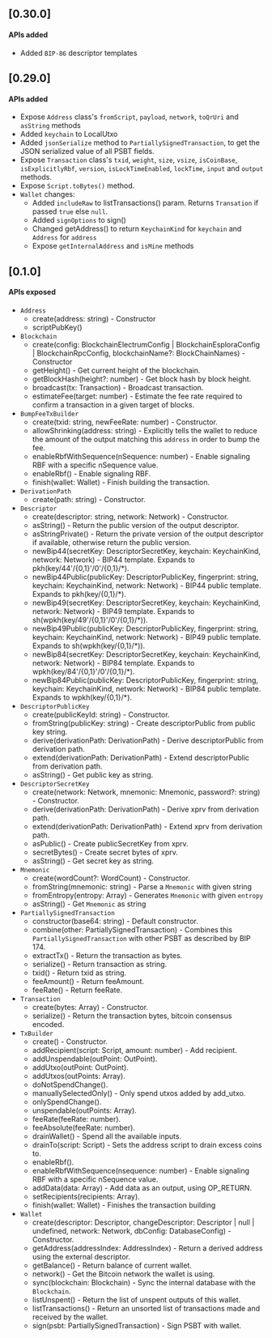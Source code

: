 ## [0.30.0]

#### APIs added

- Added `BIP-86` descriptor templates


## [0.29.0]

#### APIs added

- Expose `Address` class's `fromScript`, `payload`, `network`, `toQrUri` and `asString` methods
- Added `keychain` to LocalUtxo
- Added `jsonSerialize` method to `PartiallySignedTransaction`, to get the JSON serialized value of all PSBT fields.
- Expose `Transaction` class's `txid`, `weight`, `size`, `vsize`, `isCoinBase`, `isExplicitlyRbf`, `version`, `isLockTimeEnabled`, `lockTime`, `input` and `output` methods.
- Expose `Script.toBytes()` method.
- `Wallet` changes:
  - Added `includeRaw` to listTransactions() param. Returns `Transation` if passed `true` else `null`.
  - Added `signOptions` to sign()
  - Changed getAddress() to return `KeychainKind` for `keychain` and `Address` for `address`
  - Expose `getInternalAddress` and `isMine` methods

## [0.1.0]

#### APIs exposed

- `Address`
  - create(address: string) - Constructor
  - scriptPubKey()
- `Blockchain`
  - create(config: BlockchainElectrumConfig | BlockchainEsploraConfig | BlockchainRpcConfig, blockchainName?: BlockChainNames) - Constructor
  - getHeight() - Get current height of the blockchain.
  - getBlockHash(height?: number) - Get block hash by block height.
  - broadcast(tx: Transaction) - Broadcast transaction.
  - estimateFee(target: number) - Estimate the fee rate required to confirm a transaction in a given target of blocks.
- `BumpFeeTxBuilder`
  - create(txid: string, newFeeRate: number) - Constructor.
  - allowShrinking(address: string) - Explicitly tells the wallet to reduce the amount of the output matching this `address` in order to bump the fee.
  - enableRbfWithSequence(nSequence: number) - Enable signaling RBF with a specific nSequence value.
  - enableRbf() - Enable signaling RBF.
  - finish(wallet: Wallet) - Finish building the transaction.
- `DerivationPath`
  - create(path: string) - Constructor.
- `Descriptor`
  - create(descriptor: string, network: Network) - Constructor.
  - asString() - Return the public version of the output descriptor.
  - asStringPrivate() - Return the private version of the output descriptor if available, otherwise return the public version.
  - newBip44(secretKey: DescriptorSecretKey, keychain: KeychainKind, network: Network) - BIP44 template. Expands to pkh(key/44'/{0,1}'/0'/{0,1}/\*).
  - newBip44Public(publicKey: DescriptorPublicKey, fingerprint: string, keychain: KeychainKind, network: Network) - BIP44 public template. Expands to
    pkh(key/{0,1}/\*).
  - newBip49(secretKey: DescriptorSecretKey, keychain: KeychainKind, network: Network) - BIP49 template. Expands to sh(wpkh(key/49'/{0,1}'/0'/{0,1}/\*)).
  - newBip49Public(publicKey: DescriptorPublicKey, fingerprint: string, keychain: KeychainKind, network: Network) - BIP49 public template. Expands to
    sh(wpkh(key/{0,1}/\*)).
  - newBip84(secretKey: DescriptorSecretKey, keychain: KeychainKind, network: Network) - BIP84 template. Expands to wpkh(key/84'/{0,1}'/0'/{0,1}/\*).
  - newBip84Public(publicKey: DescriptorPublicKey, fingerprint: string, keychain: KeychainKind, network: Network) - BIP84 public template. Expands to
    wpkh(key/{0,1}/\*).
- `DescriptorPublicKey`
  - create(publicKeyId: string) - Constructor.
  - fromString(publicKey: string) - Create descriptorPublic from public key string.
  - derive(derivationPath: DerivationPath) - Derive descriptorPublic from derivation path.
  - extend(derivationPath: DerivationPath) - Extend descriptorPublic from derivation path.
  - asString() - Get public key as string.
- `DescriptorSecretKey`
  - create(network: Network, mnemonic: Mnemonic, password?: string) - Constructor.
  - derive(derivationPath: DerivationPath) - Derive xprv from derivation path.
  - extend(derivationPath: DerivationPath) - Extend xprv from derivation path.
  - asPublic() - Create publicSecretKey from xprv.
  - secretBytes() - Create secret bytes of xprv.
  - asString() - Get secret key as string.
- `Mnemonic`
  - create(wordCount?: WordCount) - Constructor.
  - fromString(mnemonic: string) - Parse a `Mnemonic` with given string
  - fromEntropy(entropy: Array<number>) - Generates `Mnemonic` with given `entropy`
  - asString() - Get `Mnemonic` as string
- `PartiallySignedTransaction`
  - constructor(base64: string) - Default constructor.
  - combine(other: PartiallySignedTransaction) - Combines this `PartiallySignedTransaction` with other PSBT as described by BIP 174.
  - extractTx() - Return the transaction as bytes.
  - serialize() - Return transaction as string.
  - txid() - Return txid as string.
  - feeAmount() - Return feeAmount.
  - feeRate() - Return feeRate.
- `Transaction`
  - create(bytes: Array<number>) - Constructor.
  - serialize() - Return the transaction bytes, bitcoin consensus encoded.
- `TxBuilder`
  - create() - Constructor.
  - addRecipient(script: Script, amount: number) - Add recipient.
  - addUnspendable(outPoint: OutPoint).
  - addUtxo(outPoint: OutPoint).
  - addUtxos(outPoints: Array<OutPoint>).
  - doNotSpendChange().
  - manuallySelectedOnly() - Only spend utxos added by add_utxo.
  - onlySpendChange().
  - unspendable(outPoints: Array<OutPoint>).
  - feeRate(feeRate: number).
  - feeAbsolute(feeRate: number).
  - drainWallet() - Spend all the available inputs.
  - drainTo(script: Script) - Sets the address script to drain excess coins to.
  - enableRbf().
  - enableRbfWithSequence(nsequence: number) - Enable signaling RBF with a specific nSequence value.
  - addData(data: Array<number>) - Add data as an output, using OP_RETURN.
  - setRecipients(recipients: Array<ScriptAmount>).
  - finish(wallet: Wallet) - Finishes the transaction building
- `Wallet`
  - create(descriptor: Descriptor, changeDescriptor: Descriptor | null | undefined, network: Network, dbConfig: DatabaseConfig) - Constructor.
  - getAddress(addressIndex: AddressIndex) - Return a derived address using the external descriptor.
  - getBalance() - Return balance of current wallet.
  - network() - Get the Bitcoin network the wallet is using.
  - sync(blockchain: Blockchain) - Sync the internal database with the `Blockchain`.
  - listUnspent() - Return the list of unspent outputs of this wallet.
  - listTransactions() - Return an unsorted list of transactions made and received by the wallet.
  - sign(psbt: PartiallySignedTransaction) - Sign PSBT with wallet.
